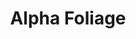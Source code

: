---
layout: post
title: Alpha Foliage
permalink: /addons/compliance32x/Alpha%20Foliage
comments: true
comments-id: AlphaFoliage
header-img: compliance32x/addons/Alpha Foliage.jpg

long_text: Feel the nostalgia and eye burn of the classic neon green trees and grass. <br><br>Updated 10-04-2021 "Fixed permanent fast trees and problems with colormaps being applied. Added the actual acacia and birch textures and slightly modified color palette for spruce."

authors:
  - chowda

download:
  - 1.16:
    - https://github.com/Compliance-Addons/Addons/raw/master/32x/Alpha%20Foliage/Alpha%20Foliage%20v2.zip
---